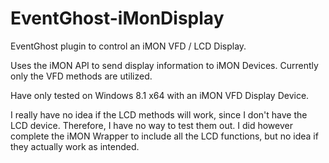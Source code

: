 # EventGhost-iMonDisplay
EventGhost plugin to control an iMON VFD / LCD Display.

Uses the iMON API to send display information to iMON Devices.
Currently only the VFD methods are utilized.

Have only tested on Windows 8.1 x64 with an iMON VFD Display Device.

I really have no idea if the LCD methods will work, since I don't have the LCD device. Therefore, I have no way to test them out.
I did however complete the iMON Wrapper to include all the LCD functions, but no idea if they actually work as intended.